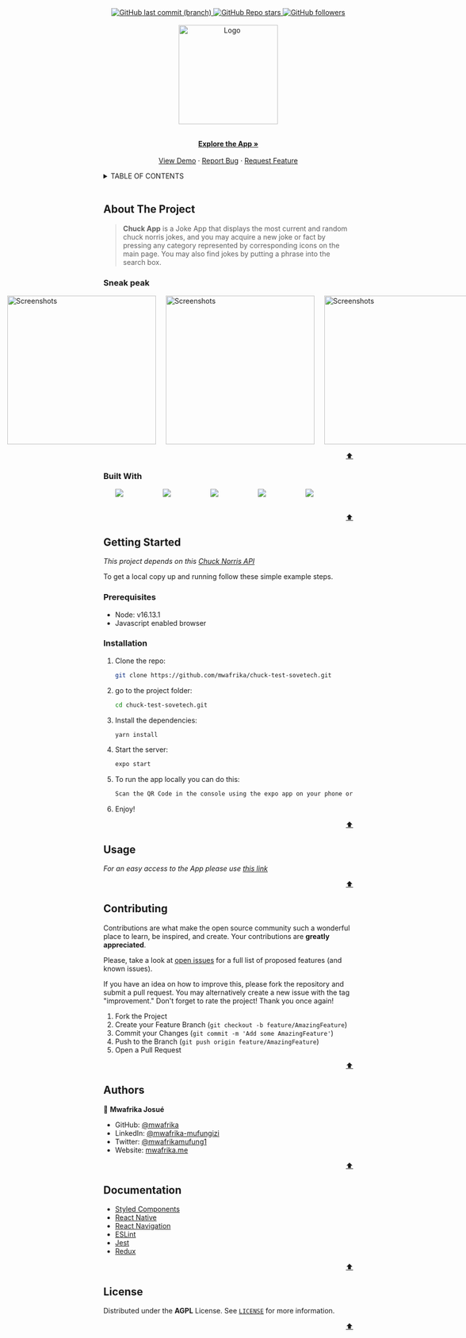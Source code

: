 <div id="top" align="center">
  <a href="https://github.com/mwafrika/chuck-test-sovetech">
    <img alt="GitHub last commit (branch)" src="https://img.shields.io/github/last-commit/mwafrika/chuck-test-sovetech/master?color=blue&style=flat-square">
  </a>
  <a href="https://github.com/mwafrika/chuck-test-sovetech">
    <img alt="GitHub Repo stars" src="https://img.shields.io/github/stars/mwafrika/chuck-test-sovetech?color=green&label=%E2%98%85%20stars%20&style=flat-square">
  </a>
  <a href="https://github.com/mwafrika">
    <img alt="GitHub followers" src="https://img.shields.io/github/followers/mwafrika?color=yellow&logo=github&style=flat-square">
  </a>
</div>

<br />

<div id="header" align="center">
  <a href="#">
    <img src="https://fac.img.pmdstatic.net/fit/http.3A.2F.2Fprd2-bone-image.2Es3-website-eu-west-1.2Eamazonaws.2Ecom.2Fprismamedia_people.2F2017.2F12.2F07.2F4cff230b-512f-4b1d-abbb-90bf253fa9f2.2Ejpeg/345x258/quality/80/crop-from/center/chuck-norris.jpeg" alt="Logo" width="200" height="200">
  </a>
  <p align="center">
    <br />
    <a href="https://res.cloudinary.com/ujuzi/video/upload/v1659475337/videos/XRecorder_Edited_02082022_225850_r5ujnr.mp4"
    target="_blank"><strong>Explore the App »</strong></a>
    <br />
    <br />
    <a href="https://res.cloudinary.com/ujuzi/video/upload/v1659475337/videos/XRecorder_Edited_02082022_225850_r5ujnr.mp4">View Demo</a>
    ·
    <a href="https://github.com/mwafrika/chuck-test-sovetech.git">Report Bug</a>
    ·
    <a href="https://github.com/mwafrika/chuck-test-sovetech.git/issues">Request Feature</a>
  </p>
</div>

<!-- TABLE OF CONTENTS -->
<details>
  <summary>TABLE OF CONTENTS</summary>
  <ol>
    <li>
      <a href="#about-the-project">About The Project</a>
      <ul>
        <li><a href="#Sneak peak">Sneak peak</a></li>
        <li><a href="#built-with">Built With</a></li>
      </ul>
    </li>
    <li>
      <a href="#getting-started">Getting Started</a>
      <ul>
        <li><a href="#prerequisites">Prerequisites</a></li>
        <li><a href="#installation">Installation</a></li>
      </ul>
    </li>
    <li><a href="#usage">Usage</a></li>
    <li><a href="#contributing">Contributing</a></li>
    <li><a href="#authors">Author</a></li>
    <li><a href="#acknowledgments">Documentation</a></li>
    <li><a href="#license">License</a></li>
  </ol>
</details>

<br />

<!-- ABOUT THE PROJECT -->

## About The Project

> **Chuck App** is a Joke App that displays the most current and random chuck norris jokes, and you may acquire a new joke or fact by pressing any category represented by corresponding icons on the main page. You may also find jokes by putting a phrase into the search box.

### Sneak peak
<ul style="display: flex; gap:20px; justify-content: center; width: 100%">
<img alt="Screenshots" src="https://res.cloudinary.com/ujuzi/image/upload/v1659477908/images/Screenshot_20220802-234919_jhtvnr.jpg" width="300">
<img alt="Screenshots" src="https://res.cloudinary.com/ujuzi/image/upload/v1659477907/images/Screenshot_20220802-235036_cumf1k.jpg" width="300">
<img alt="Screenshots" src="https://res.cloudinary.com/ujuzi/image/upload/v1659477908/images/Screenshot_20220802-235013_u8fvog.jpg" width="300">
</ul>
<p align="right"><a href="#top">⬆️</a></p>

### Built With

<ul style="display: flex;flex-direction: row; gap: 15px; justify-content: space-between">
    <img src="https://img.shields.io/badge/react-%2320232a.svg?style=for-the-badge&logo=react&logoColor=%2361DAFB"/>
    <img src="https://img.shields.io/badge/redux-%23593d88.svg?style=for-the-badge&logo=redux&logoColor=white"/>
    <img src="https://img.shields.io/badge/react-native-%2320232a.svg?style=for-the-badge&logo=react-native&logoColor=%2361DAFB"/>
    <img src="https://img.shields.io/badge/react-navigation-%2361DAFB.svg?style=for-the-badge&logo=react-navigation&logoColor=white"/>
    <img src="https://img.shields.io/badge/styled-%2338B2AC.svg?style=for-the-badge&logo=styled-components&logoColor=white"/>
<br></br>
</ul>

<p align="right"><a href="#top">⬆️</a></p>

<!-- GETTING STARTED -->

## Getting Started

_This project depends on this [Chuck Norris API](https://api.chucknorris.io/)_

To get a local copy up and running follow these simple example steps.

### Prerequisites

- Node: v16.13.1
- Javascript enabled browser

### Installation

1. Clone the repo:
   ```sh
   git clone https://github.com/mwafrika/chuck-test-sovetech.git
   ```
2. go to the project folder:

   ```sh
   cd chuck-test-sovetech.git
   ```

3. Install the dependencies:

   ```sh
   yarn install
   ```

4. Start the server:

   ```sh
   expo start
   ```

5. To run the app locally you can do this:

   ```sh
   Scan the QR Code in the console using the expo app on your phone or your can use an android simulator on your computer if you have one.
   ```

6. Enjoy!

<p align="right"><a href="#top">⬆️</a></p>

<!-- USAGE EXAMPLES -->

## Usage

_For an easy access to the App please use [this link](#)_

<p align="right"><a href="#top">⬆️</a></p>

<!-- CONTRIBUTING -->

## Contributing

Contributions are what make the open source community such a wonderful place to learn, be inspired, and create. Your contributions are **greatly appreciated**.

Please, take a look at [open issues](https://github.com/mwafrika/chuck-test-sovetech/issues) for a full list of proposed features (and known issues).

If you have an idea on how to improve this, please fork the repository and submit a pull request. You may alternatively create a new issue with the tag "improvement."
Don't forget to rate the project! Thank you once again!

1. Fork the Project
2. Create your Feature Branch (`git checkout -b feature/AmazingFeature`)
3. Commit your Changes (`git commit -m 'Add some AmazingFeature'`)
4. Push to the Branch (`git push origin feature/AmazingFeature`)
5. Open a Pull Request

<p align="right"><a href="#top">⬆️</a></p>

<!-- AUTHORS -->

## Authors

👤 **Mwafrika Josué**

- GitHub: [@mwafrika](https://github.com/mwafrika)
- LinkedIn: [@mwafrika-mufungizi](https://linkedin.com/in/mwafrika-mufungizi)
- Twitter: [@mwafrikamufung1](https://twitter.com/mwafrikamufung1)
- Website: [mwafrika.me](https://mwafrika-portfolio-app.herokuapp.com/)

<p align="right"><a href="#top">⬆️</a></p>

<!-- ACKNOWLEDGMENTS -->

## Documentation

- [Styled Components](https://www.styled-components.com/)
- [React Native](https://reactnative.dev/)
- [React Navigation](https://reactnavigation.org/)
- [ESLint](https://eslint.org/)
- [Jest](https://jestjs.io/)
- [Redux](https://redux.js.org/)

<p align="right"><a href="#top">⬆️</a></p>

<!-- LICENSE -->

## License

Distributed under the **AGPL** License. See [`LICENSE`](./LICENSE) for more information.

<p align="right"><a href="#top">⬆️</a></p>
